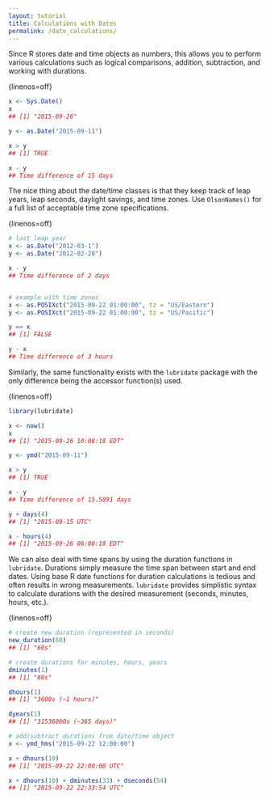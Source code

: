 ```yaml
---
layout: tutorial
title: Calculations with Dates
permalink: /date_calculations/
---
```


Since R stores date and time objects as numbers, this allows you to perform various calculations such as logical comparisons, addition, subtraction, and working with durations.


{linenos=off}
```r
x <- Sys.Date()
x
## [1] "2015-09-26"

y <- as.Date("2015-09-11")

x > y
## [1] TRUE

x - y
## Time difference of 15 days
```

The nice thing about the date/time classes is that they keep track of leap years, leap seconds, daylight savings, and time zones.  Use `OlsonNames()` for a full list of acceptable time zone specifications.

{linenos=off}
```r
# last leap year
x <- as.Date("2012-03-1")
y <- as.Date("2012-02-28")

x - y
## Time difference of 2 days


# example with time zones
x <- as.POSIXct("2015-09-22 01:00:00", tz = "US/Eastern")
y <- as.POSIXct("2015-09-22 01:00:00", tz = "US/Pacific")

y == x
## [1] FALSE

y - x
## Time difference of 3 hours
```

Similarly, the same functionality exists with the `lubridate` package with the only difference being the accessor function(s) used.

{linenos=off}
```r
library(lubridate)

x <- now()
x
## [1] "2015-09-26 10:08:18 EDT"

y <- ymd("2015-09-11")

x > y
## [1] TRUE

x - y
## Time difference of 15.5891 days

y + days(4)
## [1] "2015-09-15 UTC"

x - hours(4)
## [1] "2015-09-26 06:08:18 EDT"
```

We can also deal with time spans by using the duration functions in `lubridate`.  Durations simply measure the time span between start and end dates. Using base R date functions for duration calculations is tedious and often results in wrong measurements.  `lubridate` provides simplistic syntax to calculate durations with the desired measurement (seconds, minutes, hours, etc.).

{linenos=off}
```r
# create new duration (represented in seconds)
new_duration(60)
## [1] "60s"

# create durations for minutes, hours, years
dminutes(1)
## [1] "60s"

dhours(1)
## [1] "3600s (~1 hours)"

dyears(1)
## [1] "31536000s (~365 days)"

# add/subtract durations from date/time object
x <- ymd_hms("2015-09-22 12:00:00")

x + dhours(10)
## [1] "2015-09-22 22:00:00 UTC"

x + dhours(10) + dminutes(33) + dseconds(54)
## [1] "2015-09-22 22:33:54 UTC"
```
